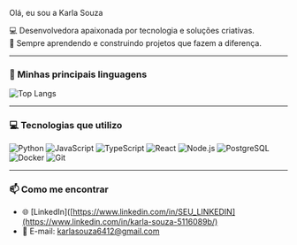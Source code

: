  Olá, eu sou a Karla Souza 

💻 Desenvolvedora apaixonada por tecnologia e soluções criativas.  
🚀 Sempre aprendendo e construindo projetos que fazem a diferença.  

---

### 🚀 Minhas principais linguagens
![Top Langs](https://github-readme-stats.vercel.app/api/top-langs/?username=karlasouza-code&layout=compact&langs_count=8&theme=dracula)

---

### 💻 Tecnologias que utilizo
![Python](https://img.shields.io/badge/Python-3776AB?style=for-the-badge&logo=python&logoColor=white)
![JavaScript](https://img.shields.io/badge/JavaScript-F7DF1E?style=for-the-badge&logo=javascript&logoColor=black)
![TypeScript](https://img.shields.io/badge/TypeScript-3178C6?style=for-the-badge&logo=typescript&logoColor=white)
![React](https://img.shields.io/badge/React-61DAFB?style=for-the-badge&logo=react&logoColor=black)
![Node.js](https://img.shields.io/badge/Node.js-339933?style=for-the-badge&logo=nodedotjs&logoColor=white)
![PostgreSQL](https://img.shields.io/badge/PostgreSQL-316192?style=for-the-badge&logo=postgresql&logoColor=white)
![Docker](https://img.shields.io/badge/Docker-2496ED?style=for-the-badge&logo=docker&logoColor=white)
![Git](https://img.shields.io/badge/Git-F05032?style=for-the-badge&logo=git&logoColor=white)

---

### 📫 Como me encontrar
- 🌐 [LinkedIn]([https://www.linkedin.com/in/SEU_LINKEDIN](https://www.linkedin.com/in/karla-souza-5116089b/)
- 📧 E-mail: karlasouza6412@gmail.com

